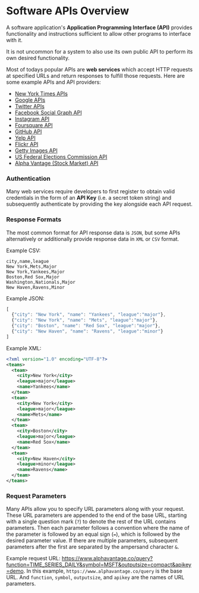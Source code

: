 # Software APIs Overview

A software application's **Application Programming Interface (API)** provides functionality and instructions sufficient to allow other programs to interface with it.

It is not uncommon for a system to also use its own public API to perform its own desired functionality.

Most of todays popular APIs are **web services** which accept HTTP requests at specified URLs and return responses to fulfill those requests. Here are some example APIs and API providers:

 + [New York Times APIs](http://developer.nytimes.com/docs)
 + [Google APIs](https://developers.google.com/apis-explorer/#p/)
 + [Twitter APIs](https://dev.twitter.com/rest/public)
 + [Facebook Social Graph API](https://developers.facebook.com/docs/graph-api)
 + [Instagram API](https://instagram.com/developer/endpoints/)
 + [Foursquare API](https://developer.foursquare.com/docs/)
 + [GitHub API](https://developer.github.com/v3/)
 + [Yelp API](https://www.yelp.com/developers/documentation/v2/overview)
 + [Flickr API](https://www.flickr.com/services/api/)
 + [Getty Images API](http://developers.gettyimages.com/en/)
 + [US Federal Elections Commission API](https://api.open.fec.gov/developers)
 + [Alpha Vantage (Stock Market) API](https://www.alphavantage.co/documentation/)

### Authentication

Many web services require developers to first register to obtain valid credentials in the form of an **API Key** (i.e. a secret token string) and subsequently authenticate by providing the key alongside each API request.

### Response Formats

The most common format for API response data is `JSON`, but some APIs alternatively or additionally provide response data in `XML` or `CSV` format.

Example CSV:

```csv
city,name,league
New York,Mets,Major
New York,Yankees,Major
Boston,Red Sox,Major
Washington,Nationals,Major
New Haven,Ravens,Minor
```

Example JSON:

```js
[
  {"city": "New York", "name": "Yankees", "league":"major"},
  {"city": "New York", "name": "Mets", "league":"major"},
  {"city": "Boston", "name": "Red Sox", "league":"major"},
  {"city": "New Haven", "name": "Ravens", "league":"minor"}
]
```

Example XML:

```xml
<?xml version="1.0" encoding="UTF-8"?>
<teams>
  <team>
    <city>New York</city>
    <league>major</league>
    <name>Yankees</name>
  </team>
  <team>
    <city>New York</city>
    <league>major</league>
    <name>Mets</name>
  </team>
  <team>
    <city>Boston</city>
    <league>major</league>
    <name>Red Sox</name>
  </team>
  <team>
    <city>New Haven</city>
    <league>minor</league>
    <name>Ravens</name>
  </team>
</teams>
```

### Request Parameters

Many APIs allow you to specify URL parameters along with your request. These URL parameters are appended to the end of the base URL, starting with a single question mark (`?`) to denote the rest of the URL contains parameters. Then each parameter follows a convention where the name of the parameter is followed by an equal sign (`=`), which is followed by the desired parameter value. If there are multiple parameters, subsequent parameters after the first are separated by the ampersand character `&`.

Example request URL: https://www.alphavantage.co/query?function=TIME_SERIES_DAILY&symbol=MSFT&outputsize=compact&apikey=demo. In this example, `https://www.alphavantage.co/query` is the base URL. And `function`, `symbol`, `outputsize`, and `apikey` are the names of URL parameters.
